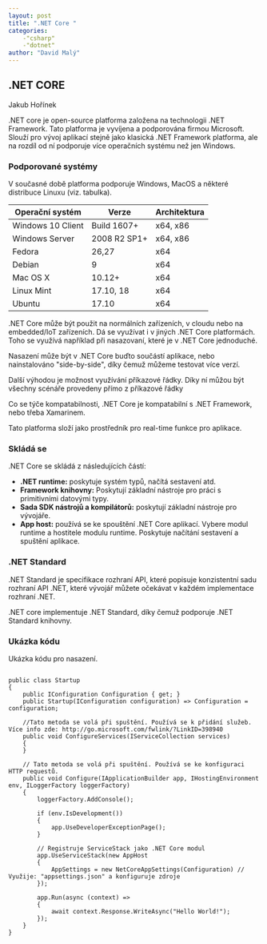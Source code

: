 ```yaml
---
layout: post
title: ".NET Core "
categories:
    -"csharp"
    -"dotnet"
author: "David Malý"
--- 
```



##   .NET CORE


Jakub Hořínek



.NET core je open-source platforma založena na technologii .NET Framework. Tato platforma je vyvíjena a podporována firmou Microsoft. Slouží pro vývoj aplikací stejně jako klasická .NET Framework platforma, ale na rozdíl od ní podporuje více operačních systému než jen Windows.


### Podporované systémy


V současné době platforma podporuje Windows, MacOS a některé distribuce Linuxu (viz. tabulka).



| Operační systém  | Verze | Architektura  |
| --- | --- | --- |
| Windows 10 Client | Build 1607+ | x64, x86 |
| Windows Server | 2008 R2 SP1+ | x64, x86 |
| Fedora | 26,27 | x64 |
| Debian | 9 | x64 |
| Mac OS X | 10.12+ | x64 |
| Linux Mint | 17.10, 18 | x64 |
| Ubuntu | 17.10 | x64 |




.NET Core může být použit na normálních zařízeních, v cloudu nebo na embedded/IoT zařízeních. Dá se využívat i v jiných .NET Core platformách. Toho se využívá například při nasazovaní, které je v .NET Core jednoduché.



Nasazení může být v .NET Core buďto součástí aplikace, nebo nainstalováno "side-by-side", díky čemuž můžeme testovat více verzí.



Další výhodou je možnost využívání příkazové řádky. Díky ní můžou být všechny scénáře provedeny přímo z příkazové řádky



Co se týče kompatabilnosti, .NET Core je kompatabilní s .NET Framework, nebo třeba Xamarinem.



Tato platforma složí jako prostředník pro real-time funkce pro aplikace.


### Skládá se


.NET Core se skládá z následujících částí:


- **.NET runtime:** poskytuje systém typů, načítá sestavení atd.
- **Framework knihovny:** Poskytují základní nástroje pro práci s primitivními datovými typy.
- **Sada SDK nástrojů a kompilátorů:** poskytují základní nástroje pro vývojáře.
- **App host:** používá se ke spouštění .NET Core aplikací. Vybere modul runtime a hostitele modulu runtime. Poskytuje načítání sestavení a spuštění aplikace.


### .NET Standard


.NET Standard je specifikace rozhraní API, které popisuje konzistentní sadu rozhraní API .NET, které vývojář můžete očekávat v každém implementace rozhraní .NET.



.NET core implementuje .NET Standard, díky čemuž podporuje .NET Standard knihovny.


### Ukázka kódu


Ukázka kódu pro nasazení.


```

public class Startup
{
    public IConfiguration Configuration { get; }
    public Startup(IConfiguration configuration) => Configuration = configuration;

    //Tato metoda se volá při spuštění. Používá se k přidání služeb. Více info zde: http://go.microsoft.com/fwlink/?LinkID=398940
    public void ConfigureServices(IServiceCollection services)
    {
    }

    // Tato metoda se volá při spuštění. Používá se ke konfiguraci HTTP requestů.
    public void Configure(IApplicationBuilder app, IHostingEnvironment env, ILoggerFactory loggerFactory)
    {
        loggerFactory.AddConsole();

        if (env.IsDevelopment())
        {
            app.UseDeveloperExceptionPage();
        }

        // Registruje ServiceStack jako .NET Core modul
        app.UseServiceStack(new AppHost
        {
            AppSettings = new NetCoreAppSettings(Configuration) // Využije: "appsettings.json" a konfiguruje zdroje
        });

        app.Run(async (context) =>
        {
            await context.Response.WriteAsync("Hello World!");
        });
    }
}


```
